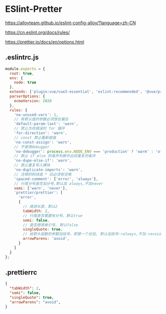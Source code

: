 # ESlint-Pretter

https://alloyteam.github.io/eslint-config-alloy/?language=zh-CN

https://cn.eslint.org/docs/rules/

https://prettier.io/docs/en/options.html

## .eslintrc.js

```js
module.exports = {
  root: true,
  env: {
    node: true
  },
  extends: ['plugin:vue/vue3-essential', 'eslint:recommended', '@vue/prettier'],
  parserOptions: {
    ecmaVersion: 2020
  },
  rules: {
    'no-unused-vars': 1,
    // 有默认值的参数必须放在最后
    'default-param-last': 'warn',
    // 禁止方向错误的 for 循环
    'for-direction': 'warn',
    // const 禁止重新赋值
    'no-const-assign': 'warn',
    // 不使用debugger
    'no-debugger': process.env.NODE_ENV === 'production' ? 'warm' : 'off',
    // 禁止 if else 的条件判断中出现重复的条件
    'no-dupe-else-if': 'warn',
    // 禁止重复导入模块
    'no-duplicate-imports': 'warn',
    // 注释的斜线或 * 后必须有空格
    'spaced-comment': ['error', 'always'],
    // 行尾分号是否加分号,默认加 always,不加never
    semi: ['warn', 'never'],
    'prettier/prettier': [
      'error',
      {
        // 缩进长度，默认2
        tabWidth: 2,
        // 行尾是否需要有分号，默认true
        semi: false,
        // 是否使用单引号, 默认false
        singleQuote: true,
        // 给箭头函数的参数加括号，即使一个也加, 默认加括号->always,不加->avoid
        arrowParens: 'avoid',
      }
    ]
  }
};
```



## .prettierrc

```json
{
  "tabWidth": 2,
  "semi": false,
  "singleQuote": true,
  "arrowParens": "avoid",
}
```



